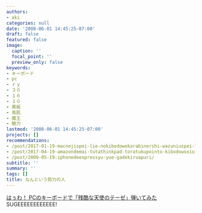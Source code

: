 ```yaml
---
authors:
- aki
categories: null
date: '2008-06-01 14:45:25-07:00'
draft: false
featured: false
image:
  caption: ''
  focal_point: ''
  preview_only: false
keywords:
- キーボード
- pc
- ｒｙ
- ３０
- １６
- １０
- 黒板
- 鳥肌
- 魔王
- 魅力
lastmod: '2008-06-01 14:45:25-07:00'
projects: []
recommendations:
- /post/2017-01-19-macnojispei-lie-nokibodowokarabinershi-wazuniuspei-lie-nisuru/
- /post/2017-04-19-amazondemai-tutathinkpad-toratukupointo-kibodowoxiu-li-sita/
- /post/2009-05-19-iphonedeexpressyu-yue-gadekiruapuri/
subtitle: ''
summary: ''
tags: []
title: なんという努力の人
---
```


[はぅわ！ PCのキーボードで「残酷な天使のテーゼ」弾いてみた](http://3q3q.blog89.fc2.com/blog-entry-3476.html)  
SUGEEEEEEEEEEEE!